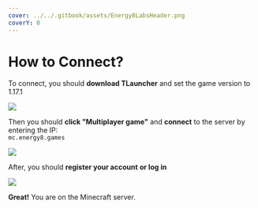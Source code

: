 ```yaml
---
cover: ../../.gitbook/assets/Energy8LabsHeader.png
coverY: 0
---
```


# How to Connect?

To connect, you should **download TLauncher** and set the game version to 1.17.1

![](../../.gitbook/assets/photo\_2022-06-13\_05-32-29.jpg)

Then you should **click "Multiplayer game"** and **connect** to the server by entering the IP:\
`mc.energy8.games`

![](../../.gitbook/assets/photo\_2022-06-13\_05-36-17.jpg)

After, you should **register your account** **or log in**

![](../../.gitbook/assets/photo\_2022-06-13\_05-34-19.jpg)

**Great!** You are on the Minecraft server.
